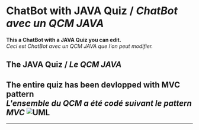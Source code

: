 # ChatBot with JAVA Quiz / *ChatBot avec un QCM JAVA*

**This a ChatBot with a JAVA Quiz you can edit.**    
*Ceci est ChatBot avec un QCM JAVA que l'on peut modifier.*

## The JAVA Quiz / *Le QCM JAVA*
**The entire quiz has been devlopped with MVC pattern**     
*L'ensemble du QCM a été codé suivant le pattern MVC*
![UML](./doc/java_quiz.png)
------
*****



